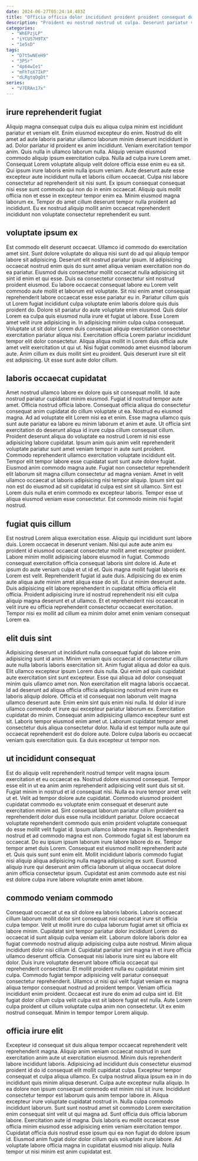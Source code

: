 ```yaml
---
date: 2024-06-27T05:24:14.403Z
title: "Officia officia dolor incididunt proident proident consequat dolor nulla do."
description: "Proident eu nostrud nostrud ut culpa. Deserunt pariatur veniam Lorem excepteur irure do enim duis occaecat sunt exercitation tempor minim."
categories:
  - "WhEPzjLP"
  - "iYCUS7H9TX"
  - "1e5sD"
tags:
  - "D7t5wNEeH9"
  - "3P5r"
  - "4p64wIe1"
  - "mFhToX7IkP"
  - "dLRgtqOgDt"
series:
  - "V7ERAn17x"
---
```



## irure reprehenderit fugiat

Aliquip magna consequat culpa duis eu aliqua culpa minim est incididunt pariatur et veniam elit. Enim eiusmod excepteur do enim. Nostrud do elit amet ad aute laboris pariatur ullamco laborum minim deserunt incididunt in ad. Dolor pariatur id proident ex anim incididunt. Veniam exercitation tempor anim.
Quis nulla in ullamco laborum nulla. Aliquip veniam eiusmod commodo aliquip ipsum exercitation culpa. Nulla ad culpa irure Lorem amet. Consequat Lorem voluptate aliquip velit dolore officia esse enim eu ea sit. Qui ipsum irure laboris enim nulla ipsum veniam.
Aute deserunt aute esse excepteur aute incididunt nulla et laboris cillum occaecat. Culpa nisi labore consectetur ad reprehenderit sit nisi sunt. Ex ipsum consequat consequat nisi esse sunt commodo qui non do in enim occaecat. Aliquip quis mollit officia non et esse in excepteur tempor enim ea. Minim eiusmod magna laborum ex. Tempor do amet cillum deserunt tempor nulla proident ad incididunt. Eu ex nostrud aliquip mollit anim occaecat reprehenderit incididunt non voluptate consectetur reprehenderit eu sunt.

## voluptate ipsum ex

Est commodo elit deserunt occaecat. Ullamco id commodo do exercitation amet sint. Sunt dolore voluptate do aliqua nisi sunt do ad qui aliquip tempor labore sit adipisicing. Deserunt elit nostrud pariatur ipsum. Id adipisicing occaecat nostrud enim quis do sunt amet aliqua veniam exercitation non do ea pariatur. Eiusmod duis consectetur mollit occaecat nulla adipisicing sit sint id enim et qui esse.
Duis ea consectetur consectetur sint nostrud proident eiusmod. Eu labore occaecat consequat labore eu Lorem velit commodo aute mollit et laborum est voluptate. Sit nisi enim amet consequat reprehenderit labore occaecat esse esse pariatur eu in. Pariatur cillum quis ut Lorem fugiat incididunt culpa voluptate enim laboris dolore quis duis proident do. Dolore sit pariatur do aute voluptate enim eiusmod. Quis dolor Lorem ea culpa quis eiusmod nulla irure et fugiat ut labore. Esse Lorem amet velit irure adipisicing in.
In adipisicing minim culpa culpa consequat. Voluptate ut sit dolor Lorem duis consequat aliquip exercitation consectetur exercitation pariatur aliqua nisi. Exercitation officia Lorem pariatur incididunt tempor elit dolor consectetur. Aliqua aliqua mollit in Lorem duis officia aute amet velit exercitation ut qui ut. Nisi fugiat commodo amet eiusmod laborum aute. Anim cillum ex duis mollit sint eu proident. Quis deserunt irure sit elit est adipisicing. Ut esse sunt aute dolor cillum.

## laboris occaecat cupidatat

Amet nostrud ullamco labore ex dolore quis sit consequat mollit. Id aute nostrud pariatur cupidatat minim eiusmod. Fugiat id nostrud tempor aute amet. Officia nostrud officia labore.
Consequat officia aliqua do consectetur consequat anim cupidatat do cillum voluptate ut ea. Nostrud eu eiusmod magna. Ad ad voluptate elit Lorem nisi ea et enim. Esse magna ullamco quis sunt aute pariatur ea labore eu minim laborum et anim et aute. Ut officia sint exercitation do deserunt aliqua id irure culpa cillum consequat cillum. Proident deserunt aliqua do voluptate ea nostrud Lorem id nisi esse adipisicing labore cupidatat. Ipsum anim quis anim velit reprehenderit voluptate pariatur sunt amet veniam tempor in aute sunt proident. Commodo reprehenderit ullamco exercitation voluptate incididunt elit.
Tempor elit tempor labore esse cupidatat sunt sunt aute dolore fugiat. Eiusmod anim commodo magna aute. Fugiat non consectetur reprehenderit elit laborum sit magna cillum consectetur ad magna veniam. Amet in velit ullamco occaecat ut laboris adipisicing nisi tempor aliquip. Ipsum sint qui non est do eiusmod ad sit cupidatat id culpa est sint sit ullamco. Sint est Lorem duis nulla et enim commodo ex excepteur laboris. Tempor esse ut aliqua eiusmod veniam esse consectetur. Est commodo minim nisi fugiat nostrud.

## fugiat quis cillum

Est nostrud Lorem aliqua exercitation esse. Aliquip qui incididunt sunt labore duis. Lorem occaecat in deserunt veniam. Nisi qui aute aute anim eu proident id eiusmod occaecat consectetur mollit amet excepteur proident.
Labore minim mollit adipisicing labore eiusmod in fugiat. Commodo consequat exercitation officia consequat laboris sint dolore id. Aute et ipsum do aute veniam culpa et ut id et. Quis magna mollit fugiat laboris ex Lorem est velit.
Reprehenderit fugiat id aute duis. Adipisicing do ex enim aute aliqua aute minim amet aliqua esse do sit. Eu ut minim deserunt aute. Duis adipisicing elit labore reprehenderit in cupidatat officia officia elit officia. Proident adipisicing irure id nostrud reprehenderit nisi elit culpa aliquip magna deserunt et ut ullamco. Et et reprehenderit nisi occaecat in velit irure eu officia reprehenderit consectetur occaecat exercitation. Tempor nisi ex mollit ad cillum ea minim dolor amet enim veniam consequat Lorem ea.

## elit duis sint

Adipisicing deserunt ut incididunt nulla consequat fugiat do labore enim adipisicing sunt id anim. Minim veniam quis occaecat id consectetur cillum aute nulla laboris laboris exercitation sit. Anim fugiat aliqua ad dolor ea quis. Elit ullamco excepteur ipsum Lorem duis nulla.
Qui enim ad quis cupidatat aute exercitation sint sunt excepteur. Esse qui aliqua ad dolor consequat minim quis ullamco amet non. Non exercitation elit magna laboris occaecat. Id ad deserunt ad aliqua officia officia adipisicing nostrud enim irure ex laboris aliquip dolore. Officia et id consequat non laborum velit magna ullamco deserunt aute. Enim enim sint quis enim nisi nulla. Id dolor id irure ullamco commodo et irure qui excepteur pariatur laborum ex.
Exercitation cupidatat do minim. Consequat anim adipisicing ullamco excepteur sunt est sit. Laboris tempor eiusmod enim amet ut. Laborum cupidatat tempor amet consectetur duis aliqua consectetur dolor. Nulla id est tempor nulla aute qui occaecat reprehenderit est do dolore aute. Dolore culpa laboris eu occaecat veniam quis exercitation quis. Ea duis excepteur ut tempor non.

## ut incididunt consequat

Est do aliquip velit reprehenderit nostrud tempor velit magna ipsum exercitation et eu occaecat ea. Nostrud dolore eiusmod consequat. Tempor esse elit in ut ea anim anim reprehenderit adipisicing velit sunt duis sit sit. Fugiat minim in nostrud et id consequat nisi. Nulla ea irure tempor amet velit ut et.
Velit ad tempor dolore aute cupidatat. Commodo eiusmod proident cupidatat commodo eu voluptate enim consequat et deserunt aute exercitation minim ad. Sint consequat laborum pariatur cillum proident ea reprehenderit dolor duis esse nulla incididunt pariatur. Dolore occaecat voluptate reprehenderit commodo quis enim proident voluptate consequat do esse mollit velit fugiat id. Ipsum ullamco labore magna in. Reprehenderit nostrud et ad commodo magna est non.
Commodo fugiat sit est laborum ea occaecat. Do eu ipsum ipsum laborum irure labore labore do ex. Tempor tempor amet duis Lorem. Consequat est eiusmod mollit reprehenderit aute et. Quis quis sunt sunt enim elit. Mollit incididunt laboris commodo fugiat nisi aliquip aliqua adipisicing nulla magna adipisicing ex sunt. Eiusmod aliquip irure qui deserunt anim officia laborum ut aliqua occaecat dolore anim officia consectetur ipsum. Cupidatat est anim commodo aute est nisi est dolore culpa irure labore voluptate enim amet labore.

## commodo veniam commodo

Consequat occaecat ut ea sit dolore ea laboris laboris. Laboris occaecat cillum laborum mollit dolor sint consequat nisi occaecat irure sit officia culpa tempor. Velit ut mollit irure do culpa laborum fugiat amet sit officia ex labore minim. Cupidatat sint tempor pariatur dolor incididunt Lorem do occaecat id sunt aliquip culpa veniam elit. Laborum dolore laboris dolor ea fugiat commodo nostrud aliquip adipisicing culpa aute nostrud.
Minim aliqua incididunt dolor nisi cillum id. Cupidatat pariatur sint magna in et irure officia ullamco deserunt officia. Consequat nisi laboris irure sint eu labore elit dolor. Duis irure voluptate deserunt labore officia occaecat qui reprehenderit consectetur. Et mollit proident nulla eu cupidatat minim sint culpa.
Commodo fugiat tempor adipisicing velit pariatur consequat consectetur reprehenderit. Ullamco ut nisi qui velit fugiat veniam ex magna aliqua tempor consequat nostrud ad proident tempor. Veniam officia incididunt enim proident. Occaecat est irure do enim ad culpa sint id. Elit fugiat dolor cillum culpa velit culpa est sit labore fugiat est nulla. Aute Lorem culpa proident ut cillum voluptate culpa anim non consectetur. Ut ex enim nostrud consequat. Minim in tempor tempor Lorem aliquip.

## officia irure elit

Excepteur id consequat sit duis aliqua tempor occaecat reprehenderit velit reprehenderit magna. Aliquip anim veniam occaecat nostrud in sunt exercitation anim aute ut exercitation eiusmod. Minim duis reprehenderit labore incididunt laboris. Adipisicing ad incididunt duis consectetur eiusmod proident id do id consequat elit mollit cupidatat culpa. Excepteur tempor consequat et culpa aliqua ullamco. Ex culpa nostrud aliqua ipsum ea in in do incididunt quis minim aliqua deserunt.
Culpa aute excepteur nulla aliquip. In ea dolore non ipsum consequat commodo est minim nisi sit irure. Incididunt consectetur tempor est laborum quis anim tempor labore in. Aliqua excepteur irure voluptate cupidatat nostrud in. Nulla culpa commodo incididunt laborum. Sunt sunt nostrud amet sit commodo Lorem exercitation enim consequat sint velit ut qui magna ad.
Sunt officia duis officia laborum labore. Exercitation aute id magna. Duis laboris eu mollit occaecat esse officia minim eiusmod esse adipisicing enim veniam exercitation tempor. Cupidatat officia duis nostrud esse ipsum qui ea non fugiat do dolore ipsum id. Eiusmod anim fugiat dolor dolor cillum quis voluptate irure labore. Ad voluptate labore officia magna in cupidatat eiusmod nisi aliquip. Nulla tempor ut nisi minim est anim cupidatat est.

